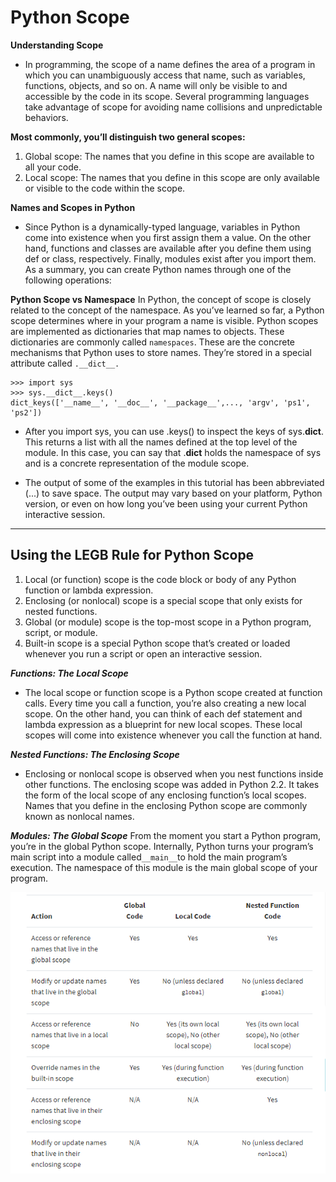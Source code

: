 # Python Scope

**Understanding Scope**
* In programming, the scope of a name defines the area of a program in which you can unambiguously access that name, such as variables, functions, objects, and so on. A name will only be visible to and accessible by the code in its scope. Several programming languages take advantage of scope for avoiding name collisions and unpredictable behaviors.


**Most commonly, you’ll distinguish two general scopes:**
1. Global scope: The names that you define in this scope are available to all your code.
2. Local scope: The names that you define in this scope are only available or visible to the code within the scope.


**Names and Scopes in Python**
* Since Python is a dynamically-typed language, variables in Python come into existence when you first assign them a value. On the other hand, functions and classes are available after you define them using def or class, respectively. Finally, modules exist after you import them. As a summary, you can create Python names through one of the following operations:



**Python Scope vs Namespace**
In Python, the concept of scope is closely related to the concept of the namespace. As you’ve learned so far, a Python scope determines where in your program a name is visible. Python scopes are implemented as dictionaries that map names to objects. These dictionaries are commonly called `namespaces`. These are the concrete mechanisms that Python uses to store names. They’re stored in a special attribute called `.__dict__.`


```
>>> import sys
>>> sys.__dict__.keys()
dict_keys(['__name__', '__doc__', '__package__',..., 'argv', 'ps1', 'ps2'])
```
  - After you import sys, you can use .keys() to inspect the keys of sys.__dict__. This returns a list with all the names defined at the top level of the module. In this case, you can say that .__dict__ holds the namespace of sys and is a concrete representation of the module scope.


* The output of some of the examples in this tutorial has been abbreviated (...) to save space. The output may vary based on your platform, Python version, or even on how long you’ve been using your current Python interactive session.



*******

## Using the LEGB Rule for Python Scope

1. Local (or function) scope is the code block or body of any Python function or lambda expression. 
2. Enclosing (or nonlocal) scope is a special scope that only exists for nested functions.
3. Global (or module) scope is the top-most scope in a Python program, script, or module.
4. Built-in scope is a special Python scope that’s created or loaded whenever you run a script or open an interactive session.



***Functions: The Local Scope***

* The local scope or function scope is a Python scope created at function calls. Every time you call a function, you’re also creating a new local scope. On the other hand, you can think of each def statement and lambda expression as a blueprint for new local scopes. These local scopes will come into existence whenever you call the function at hand.


***Nested Functions: The Enclosing Scope***
* Enclosing or nonlocal scope is observed when you nest functions inside other functions. The enclosing scope was added in Python 2.2. It takes the form of the local scope of any enclosing function’s local scopes. Names that you define in the enclosing Python scope are commonly known as nonlocal names. 

***Modules: The Global Scope***
From the moment you start a Python program, you’re in the global Python scope. Internally, Python turns your program’s main script into a module called` __main__ `to hold the main program’s execution. The namespace of this module is the main global scope of your program.


![img](as.png)

